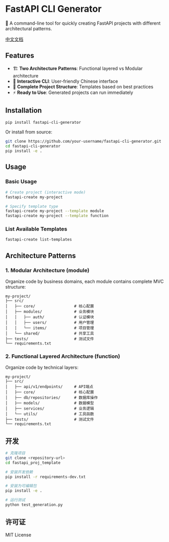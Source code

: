 # FastAPI CLI Generator

🚀 A command-line tool for quickly creating FastAPI projects with different architectural patterns.

[中文文档](README_CN.md)

## Features

- 🏗️ **Two Architecture Patterns**: Functional layered vs Modular architecture
- 🎯 **Interactive CLI**: User-friendly Chinese interface
- 📁 **Complete Project Structure**: Templates based on best practices
- ⚡ **Ready to Use**: Generated projects can run immediately

## Installation

```bash
pip install fastapi-cli-generator
```

Or install from source:

```bash
git clone https://github.com/your-username/fastapi-cli-generator.git
cd fastapi-cli-generator
pip install -e .
```

## Usage

### Basic Usage

```bash
# Create project (interactive mode)
fastapi-create my-project

# Specify template type
fastapi-create my-project --template module
fastapi-create my-project --template function
```

### List Available Templates

```bash
fastapi-create list-templates
```

## Architecture Patterns

### 1. Modular Architecture (module)
Organize code by business domains, each module contains complete MVC structure:

```
my-project/
├── src/
│   ├── core/                 # 核心配置
│   ├── modules/              # 业务模块
│   │   ├── auth/             # 认证模块
│   │   ├── users/            # 用户管理
│   │   └── items/            # 项目管理
│   └── shared/               # 共享工具
├── tests/                    # 测试文件
└── requirements.txt
```

### 2. Functional Layered Architecture (function)
Organize code by technical layers:

```
my-project/
├── src/
│   ├── api/v1/endpoints/     # API端点
│   ├── core/                 # 核心配置
│   ├── db/repositories/      # 数据库操作
│   ├── models/               # 数据模型
│   ├── services/             # 业务逻辑
│   └── utils/                # 工具函数
├── tests/                    # 测试文件
└── requirements.txt
```

## 开发

```bash
# 克隆项目
git clone <repository-url>
cd fastapi_proj_template

# 安装开发依赖
pip install -r requirements-dev.txt

# 安装为可编辑包
pip install -e .

# 运行测试
python test_generation.py
```

## 许可证

MIT License
